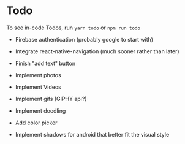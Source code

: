 # Todo

To see in-code Todos, run `yarn todo` or `npm run todo`

- Firebase authentication (probably google to start with)

- Integrate react-native-navigation (much sooner rather than later)

- Finish "add text" button

- Implement photos

- Implement Videos

- Implement gifs (GIPHY api?)

- Implement doodling

- Add color picker

- Implement shadows for android that better fit the visual style